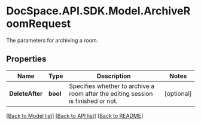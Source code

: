 # DocSpace.API.SDK.Model.ArchiveRoomRequest
The parameters for archiving a room.

## Properties

Name | Type | Description | Notes
------------ | ------------- | ------------- | -------------
**DeleteAfter** | **bool** | Specifies whether to archive a room after the editing session is finished or not. | [optional] 

[[Back to Model list]](../README.md#documentation-for-models) [[Back to API list]](../README.md#documentation-for-api-endpoints) [[Back to README]](../README.md)

